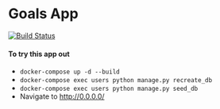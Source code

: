 # Goals App

[![Build Status](https://travis-ci.com/viliusgudziunas/goals-app.svg?branch=master)](https://travis-ci.com/viliusgudziunas/goals-app)

#### To try this app out

- `docker-compose up -d --build`
- `docker-compose exec users python manage.py recreate_db`
- `docker-compose exec users python manage.py seed_db`
- Navigate to http://0.0.0.0/
